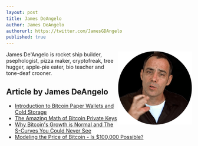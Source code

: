 ```yaml
---
layout: post
title: James DeAngelo
author: James DeAngelo
authorurl: https://twitter.com/JamesGDAngelo
published: true
---
```


<img src="/images/james-deangelo.png" alt="James De'Angelo" align="right">James De'Angelo is rocket ship builder, psephologist, pizza maker, cryptofreak, tree hugger, apple-pie eater, bio teacher and tone-deaf crooner.

## Article by James DeAngelo
<ul>
<li><a href="/introduction-bitcoin-paper-wallets-cold-storage/">Introduction to Bitcoin Paper Wallets and Cold Storage</a></li>
<li><a href="/amazing-math-bitcoin-private-keys/">The Amazing Math of Bitcoin Private Keys</a></li>
<li><a href="/why-bitcoin-growth-normal/">Why Bitcoin's Growth is Normal and The S-Curves You Could Never See</a></li>
<li><a href="/modeling-bitcoin-price/">Modeling the Price of Bitcoin - Is $100,000 Possible?</a></li>
</ul>